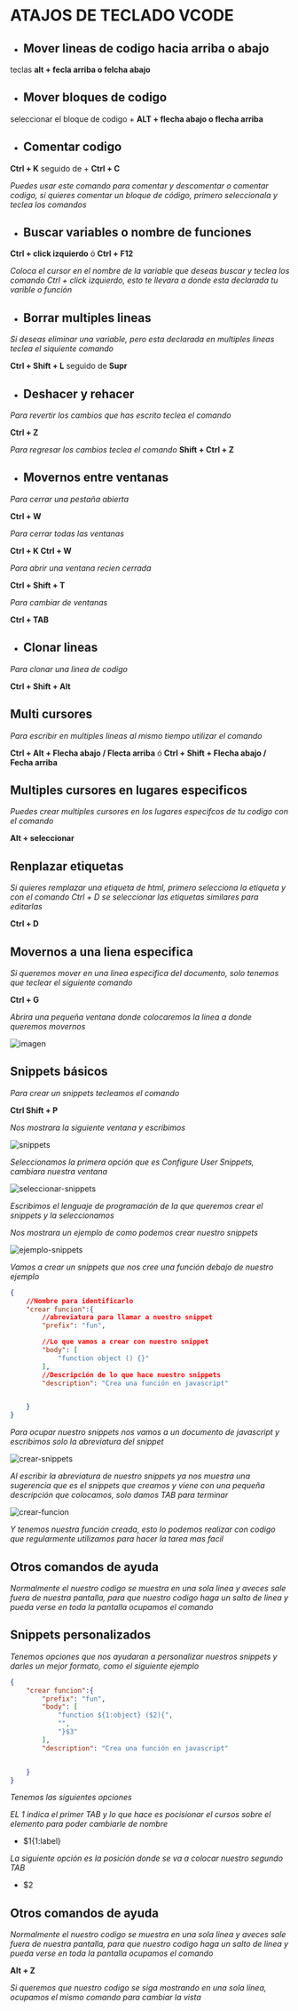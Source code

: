 #  ATAJOS DE TECLADO VCODE

 * ## Mover lineas de codigo hacia arriba o abajo

teclas **alt  + fecla arriba o felcha abajo**


* ## Mover bloques de codigo 

seleccionar el bloque de codigo + **ALT + flecha abajo o flecha arriba**

* ## Comentar codigo

**Ctrl + K** seguido de + **Ctrl + C**

*Puedes usar este comando para comentar y descomentar o comentar codigo, si quieres comentar un bloque de código, primero seleccionala y teclea los comandos*

* ## Buscar variables o nombre de funciones

**Ctrl + click izquierdo**
ó
**Ctrl + F12**

*Coloca el cursor en el nombre de la variable que deseas buscar y teclea los comando Ctrl + click izquierdo, esto te llevara a donde esta declarada tu varible o función*

* ## Borrar multiples lineas

*Si deseas eliminar una variable, pero esta declarada en multiples lineas teclea el siquiente comando*

**Ctrl + Shift + L** seguido de  **Supr**

* ## Deshacer y rehacer

*Para revertir los cambios que has escrito teclea el comando*

**Ctrl + Z**

*Para regresar los cambios teclea el comando*
**Shift + Ctrl + Z**


* ## Movernos entre ventanas

*Para cerrar una pestaña abierta*

**Ctrl + W**

*Para cerrar todas las ventanas*

**Ctrl + K  Ctrl + W**

*Para abrir una ventana recien cerrada*

**Ctrl + Shift + T**

*Para cambiar de ventanas*

**Ctrl + TAB**

* ## Clonar lineas

*Para clonar una linea de codigo*

**Ctrl + Shift + Alt**

## Multi cursores

*Para escribir en multiples lineas al mismo tiempo utilizar el comando*

**Ctrl + Alt + Flecha abajo / Flecta arriba**
ó
**Ctrl + Shift + Flecha abajo / Fecha arriba**

## Multiples cursores en lugares especificos

*Puedes crear multiples cursores en los lugares especifcos de tu codigo con el comando*

**Alt + seleccionar**

## Renplazar etiquetas
*Si quieres remplazar una etiqueta de html, primero selecciona la etiqueta y con el comando Ctrl + D se seleccionar las etiquetas similares para editarlas*

**Ctrl + D**


## Movernos a una liena especifica

*Si queremos mover en una linea especifica del documento, solo tenemos que teclear el siguiente comando*

**Ctrl + G**

*Abrira una pequeña ventana donde colocaremos la linea a donde queremos movernos*

![imagen](imagenes/movernos-a-una-linea.png)

## Snippets básicos

*Para crear un snippets tecleamos el comando*

**Ctrl Shift + P**

*Nos mostrara la siguiente ventana y escribimos*

![snippets](imagenes/snippet.png)

*Seleccionamos la primera opción que es Configure User Snippets, cambiara nuestra ventana*

![seleccionar-snippets](imagenes/snippet-select.png)

*Escribimos el lenguaje de programación de la que queremos crear el snippets y la seleccionamos*

*Nos mostrara un ejemplo de como podemos crear nuestro snippets*

![ejemplo-snippets](imagenes/ejemplo-snippet.png)

*Vamos a crear un snippets que nos cree una función debajo de nuestro ejemplo*

```json
{
    //Nombre para identificarlo
	"crear funcion":{
		//abreviatura para llamar a nuestro snippet
		"prefix": "fun",

		//Lo que vamos a crear con nuestro snippet
		"body": [
			"function object () {}"
		],
		//Descripción de lo que hace nuestro snippets
		"description": "Crea una función en javascript"


	}
}
```

*Para ocupar nuestro snippets nos vamos a un documento de javascript y escribimos solo la abreviatura del snippet*

![crear-snippets](imagenes/crear-snippet.png)

*Al escribir la abreviatura de nuestro snippets ya nos muestra una sugerencia que es el snippets que creamos y viene con una pequeña descripción que colocamos, solo damos TAB para terminar*

![crear-funcion](imagenes/crear-funcion.png)

*Y tenemos nuestra función creada, esto lo podemos realizar con codigo que regularmente utilizamos para hacer la tarea mas facil*

## Otros comandos de ayuda

*Normalmente el nuestro codigo se muestra en una sola linea y aveces sale fuera de nuestra pantalla, para que nuestro codigo haga un salto de linea y pueda verse en toda la pantalla ocupamos el comando*

## Snippets personalizados

*Tenemos opciones que nos ayudaran a personalizar nuestros snippets y darles un mejor formato, como el siguiente ejemplo*

```json
{
    "crear funcion":{
		"prefix": "fun",
		"body": [
			"function ${1:object} ($2){",
			"",
			"}$3"
		],
		"description": "Crea una función en javascript"


	}
}
```
*Tenemos las siguientes opciones*

*EL 1 indica el primer TAB y lo que hace es pocisionar el cursos sobre el elemento para poder cambiarle de nombre*

* $1{1:label}

*La siguiente opción es la posición donde se va a colocar nuestro segundo TAB*
* $2

## Otros comandos de ayuda

*Normalmente el nuestro codigo se muestra en una sola linea y aveces sale fuera de nuestra pantalla, para que nuestro codigo haga un salto de linea y pueda verse en toda la pantalla ocupamos el comando*


**Alt + Z**

*Si queremos que nuestro codigo se siga mostrando en una sola linea, ocupamos el mismo comando para cambiar la vista*
<!-- Para tachar una letra ~~texto~~ -->

<!-- crear listas

* Item 1
    * item 1.1
1. item 1
    1. item -->    